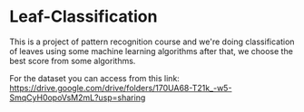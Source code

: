 # Leaf-Classification
This is a project of pattern recognition course and we're doing classification of leaves using some machine learning algorithms after that, we choose the best score from some algorithms.

For the dataset you can access from this link:
https://drive.google.com/drive/folders/170UA68-T21k_-w5-SmqCyH0opoVsM2mL?usp=sharing
